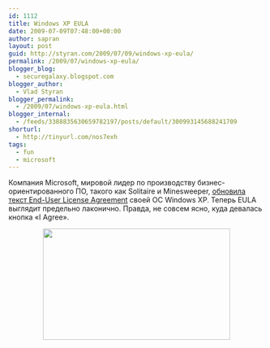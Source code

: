 ```yaml
---
id: 1112
title: Windows XP EULA
date: 2009-07-09T07:48:00+00:00
author: sapran
layout: post
guid: http://styran.com/2009/07/09/windows-xp-eula/
permalink: /2009/07/windows-xp-eula/
blogger_blog:
  - securegalaxy.blogspot.com
blogger_author:
  - Vlad Styran
blogger_permalink:
  - /2009/07/windows-xp-eula.html
blogger_internal:
  - /feeds/3388835630659782197/posts/default/300993145688241709
shorturl:
  - http://tinyurl.com/nos7exh
tags:
  - fun
  - microsoft
---
```

Компания Microsoft, мировой лидер по производству бизнес-ориентированного ПО, такого как Solitaire и Minesweeper, [обновила текст End-User License Agreement](http://www.microsoft.com/windowsxp/eula/pro.mspx) своей ОС Windows XP. Теперь EULA выглядит предельно лаконично. Правда, не совсем ясно, куда девалась кнопка &#171;I Agree&#187;.

[<img style="margin: 0px auto 10px; display: block; text-align: center; cursor: pointer; width: 369px; height: 219px;" src="http://1.bp.blogspot.com/_qASWdX8owQc/SlWhh9sGsEI/AAAAAAAADAU/-zkHzOkJsv4/s320/ms_eula.PNG" alt="" id="BLOGGER_PHOTO_ID_5356364936694378562" border="0" />](http://1.bp.blogspot.com/_qASWdX8owQc/SlWhh9sGsEI/AAAAAAAADAU/-zkHzOkJsv4/s1600-h/ms_eula.PNG)

<div class="addtoany_share_save_container addtoany_content_bottom">
  <div class="a2a_kit a2a_kit_size_32 addtoany_list a2a_target" id="wpa2a_29">
    <a class="a2a_button_facebook" href="http://www.addtoany.com/add_to/facebook?linkurl=https%3A%2F%2Fblog.styran.com%2F2009%2F07%2Fwindows-xp-eula%2F&linkname=Windows%20XP%20EULA" title="Facebook" rel="nofollow" target="_blank"></a><a class="a2a_button_twitter" href="http://www.addtoany.com/add_to/twitter?linkurl=https%3A%2F%2Fblog.styran.com%2F2009%2F07%2Fwindows-xp-eula%2F&linkname=Windows%20XP%20EULA" title="Twitter" rel="nofollow" target="_blank"></a><a class="a2a_button_google_plus" href="http://www.addtoany.com/add_to/google_plus?linkurl=https%3A%2F%2Fblog.styran.com%2F2009%2F07%2Fwindows-xp-eula%2F&linkname=Windows%20XP%20EULA" title="Google+" rel="nofollow" target="_blank"></a><a class="a2a_button_linkedin" href="http://www.addtoany.com/add_to/linkedin?linkurl=https%3A%2F%2Fblog.styran.com%2F2009%2F07%2Fwindows-xp-eula%2F&linkname=Windows%20XP%20EULA" title="LinkedIn" rel="nofollow" target="_blank"></a><a class="a2a_dd addtoany_share_save" href="https://www.addtoany.com/share"></a>
  </div>
</div>